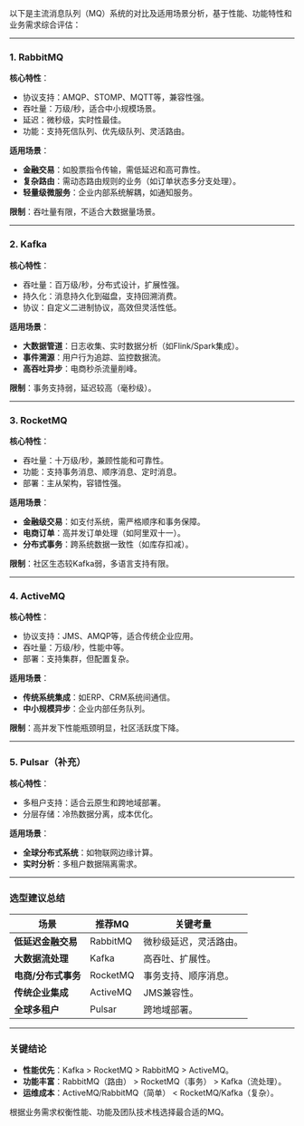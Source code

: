 以下是主流消息队列（MQ）系统的对比及适用场景分析，基于性能、功能特性和业务需求综合评估：

------

### **1. RabbitMQ**

**核心特性**：

- 协议支持：AMQP、STOMP、MQTT等，兼容性强。
- 吞吐量：万级/秒，适合中小规模场景。
- 延迟：微秒级，实时性最佳。
- 功能：支持死信队列、优先级队列、灵活路由。

**适用场景**：

- **金融交易**：如股票指令传输，需低延迟和高可靠性。
- **复杂路由**：需动态路由规则的业务（如订单状态多分支处理）。
- **轻量级微服务**：企业内部系统解耦，如通知服务。

**限制**：吞吐量有限，不适合大数据量场景。

------

### **2. Kafka**

**核心特性**：

- 吞吐量：百万级/秒，分布式设计，扩展性强。
- 持久化：消息持久化到磁盘，支持回溯消费。
- 协议：自定义二进制协议，高效但灵活性低。

**适用场景**：

- **大数据管道**：日志收集、实时数据分析（如Flink/Spark集成）。
- **事件溯源**：用户行为追踪、监控数据流。
- **高吞吐异步**：电商秒杀流量削峰。

**限制**：事务支持弱，延迟较高（毫秒级）。

------

### **3. RocketMQ**

**核心特性**：

- 吞吐量：十万级/秒，兼顾性能和可靠性。
- 功能：支持事务消息、顺序消息、定时消息。
- 部署：主从架构，容错性强。

**适用场景**：

- **金融级交易**：如支付系统，需严格顺序和事务保障。
- **电商订单**：高并发订单处理（如阿里双十一）。
- **分布式事务**：跨系统数据一致性（如库存扣减）。

**限制**：社区生态较Kafka弱，多语言支持有限。

------

### **4. ActiveMQ**

**核心特性**：

- 协议支持：JMS、AMQP等，适合传统企业应用。
- 吞吐量：万级/秒，性能中等。
- 部署：支持集群，但配置复杂。

**适用场景**：

- **传统系统集成**：如ERP、CRM系统间通信。
- **中小规模异步**：企业内部任务队列。

**限制**：高并发下性能瓶颈明显，社区活跃度下降。

------

### **5. Pulsar（补充）**

**核心特性**：

- 多租户支持：适合云原生和跨地域部署。
- 分层存储：冷热数据分离，成本优化。

**适用场景**：

- **全球分布式系统**：如物联网边缘计算。
- **实时分析**：多租户数据隔离需求。

------

### **选型建议总结**

| **场景**            | **推荐MQ** | **关键考量**           |
| ------------------- | ---------- | ---------------------- |
| **低延迟金融交易**  | RabbitMQ   | 微秒级延迟，灵活路由。 |
| **大数据流处理**    | Kafka      | 高吞吐、扩展性。       |
| **电商/分布式事务** | RocketMQ   | 事务支持、顺序消息。   |
| **传统企业集成**    | ActiveMQ   | JMS兼容性。            |
| **全球多租户**      | Pulsar     | 跨地域部署。           |

------

### **关键结论**

- **性能优先**：Kafka > RocketMQ > RabbitMQ > ActiveMQ。
- **功能丰富**：RabbitMQ（路由） > RocketMQ（事务） > Kafka（流处理）。
- **运维成本**：ActiveMQ/RabbitMQ（简单） < RocketMQ/Kafka（复杂）。

根据业务需求权衡性能、功能及团队技术栈选择最合适的MQ。